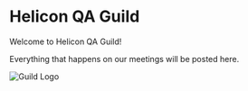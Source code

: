 # Helicon QA Guild
Welcome to Helicon QA Guild!

Everything that happens on our meetings will be posted here.

![Guild Logo](https://www.dropbox.com/scl/fi/hv5nc86pcszgrvk91tx59/photo_2023-08-25-10.02.41.jpeg?rlkey=ij5wk642fgg979zqx95geynog&dl=0)
